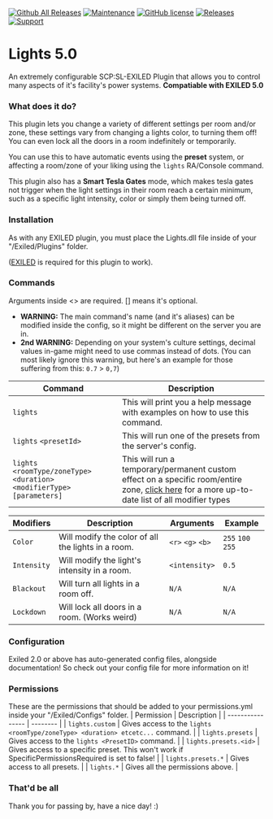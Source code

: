 [![Github All Releases](https://img.shields.io/github/downloads/SebasCapo/Lights/total.svg)](https://github.com/SebasCapo/Lights/releases) [![Maintenance](https://img.shields.io/badge/Maintained%3F-yes-green.svg)](https://github.com/SebasCapo/Lights/graphs/commit-activity) [![GitHub license](https://img.shields.io/github/license/Naereen/StrapDown.js.svg)](https://github.com/SebasCapo/Lights/blob/main/LICENSE)
<a href="https://github.com/zhaguanyang/Lights/releases"><img src="https://img.shields.io/github/v/release/zhaguanyang/Lights?include_prereleases&label=Release" alt="Releases"></a>
<a href="https://discord.gg/PyUkWTg"><img src="https://img.shields.io/discord/656673194693885975?color=%23aa0000&label=EXILED" alt="Support"></a>

# Lights 5.0
An extremely configurable SCP:SL-EXILED Plugin that allows you to control many aspects of it's facility's power systems.
**Compatiable with EXILED 5.0**

### What does it do?
This plugin lets you change a variety of different settings per room and/or zone, these settings vary from changing a lights color, to turning them off! You can even lock all the doors in a room indefinitely or temporarily.

You can use this to have automatic events using the **preset** system, or affecting a room/zone of your liking using the `lights` RA/Console command.

This plugin also has a **Smart Tesla Gates** mode, which makes tesla gates not trigger when the light settings in their room reach a certain minimum, such as a specific light intensity, color or simply them being turned off. 

### Installation
As with any EXILED plugin, you must place the Lights.dll file inside of your "/Exiled/Plugins" folder.

([EXILED](https://github.com/galaxy119/EXILED "EXILED") is required for this plugin to work).

### Commands
Arguments inside &lt;&gt; are required. [] means it's optional.

- **WARNING:** The main command's name (and it's aliases) can be modified inside the config, so it might be different on the server you are in.
- **2nd WARNING:** Depending on your system's culture settings, decimal values in-game might need to use commas instead of dots. (You can most likely ignore this warning, but here's an example for those suffering from this: `0.7` > `0,7`)

| Command | Description |
| ------------------ | ------------------------------ |
| `lights` | This will print you a help message with examples on how to use this command. |
| `lights` `<presetId>` | This will run one of the presets from the server's config. |
| `lights` `<roomType/zoneType>` `<duration>` `<modifierType>` `[parameters]` | This will run a temporary/permanent custom effect on a specific room/entire zone, [click here](https://github.com/SebasCapo/Lights/blob/master/Lights/ModifierType.cs "ModifierType.cs") for a more up-to-date list of all modifier types |

| Modifiers | Description | Arguments | Example |
| ------------ | -------------------------- | ------------------------------ | --------- |
| `Color` | Will modify the color of all the lights in a room. | `<r>` `<g>` `<b>` | `255` `100` `255` |
| `Intensity` | Will modify the light's intensity in a room. | `<intensity>` | `0.5` |
| `Blackout` | Will turn all lights in a room off. | `N/A` | `N/A` |
| `Lockdown` | Will lock all doors in a room. (Works weird) | `N/A` | `N/A` |

### Configuration

Exiled 2.0 or above has auto-generated config files, alongside documentation! So check out your config file for more information on it!

### Permissions
These are the permissions that should be added to your permissions.yml inside your "/Exiled/Configs" folder.
| Permission  | Description |
| ---------------- | -------- |
| ``lights.custom`` | Gives access to the `lights <roomType/zoneType> <duration> etcetc...` command. |
| ``lights.presets`` | Gives access to the `lights <PresetID>` command. |
| ``lights.presets.<id>`` | Gives access to a specific preset. This won't work if SpecificPermissionsRequired is set to false! |
| ``lights.presets.*`` | Gives access to all presets. | 
| ``lights.*`` | Gives all the permissions above. | 

### That'd be all
Thank you for passing by, have a nice day! :)
